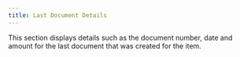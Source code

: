 ```yaml
---
title: Last Document Details
---
```



This section displays details such as the document number, date and  amount for the last document that was created for the item.
